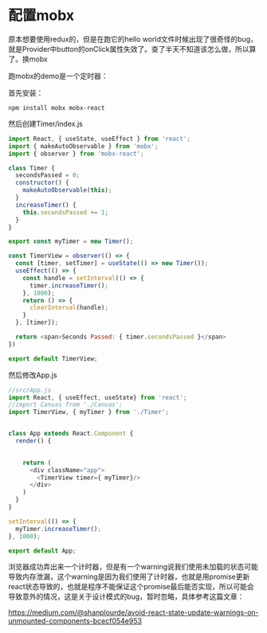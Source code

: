 # 配置mobx

原本想要使用redux的，但是在跑它的hello world文件时候出现了很奇怪的bug，就是Provider中button的onClick属性失效了。查了半天不知道该怎么做，所以算了。换mobx

跑mobx的demo是一个定时器：

首先安装：

```
npm install mobx mobx-react
```
然后创建Timer/index.js
```js
import React, { useState, useEffect } from 'react';
import { makeAutoObservable } from 'mobx';
import { observer } from 'mobx-react';

class Timer {
  secondsPassed = 0;
  constructor() {
    makeAutoObservable(this);
  }
  increaseTimer() {
    this.secondsPassed += 1;
  }
}

export const myTimer = new Timer();

const TimerView = observer(() => {
  const [timer, setTimer] = useState(() => new Timer());
  useEffect(() => {
    const handle = setInterval(() => {
      timer.increaseTimer();
    }, 1000);
    return () => {
      clearInterval(handle);
    }
  }, [timer]);

  return <span>Seconds Passed: { timer.secondsPassed }</span>
})

export default TimerView;
```


然后修改App.js

```js
//src/App.js
import React, { useEffect, useState} from 'react';
//import Canvas from './Canvas';
import TimerView, { myTimer } from './Timer';


class App extends React.Component {
  render() {

    
    return (
      <div className="app">
        <TimerView timer={ myTimer}/>
      </div>
    )
  }
}

setInterval(() => {
  myTimer.increaseTimer();
}, 1000);

export default App;

```

浏览器成功弄出来一个计时器，但是有一个warning说我们使用未加载的状态可能导致内存泄漏，这个warning是因为我们使用了计时器，也就是用promise更新react状态导致的，也就是程序不能保证这个promise最后能否实现，所以可能会导致意外的情况，这是关于设计模式的bug，暂时忽略，具体参考这篇文章：

https://medium.com/@shanplourde/avoid-react-state-update-warnings-on-unmounted-components-bcecf054e953